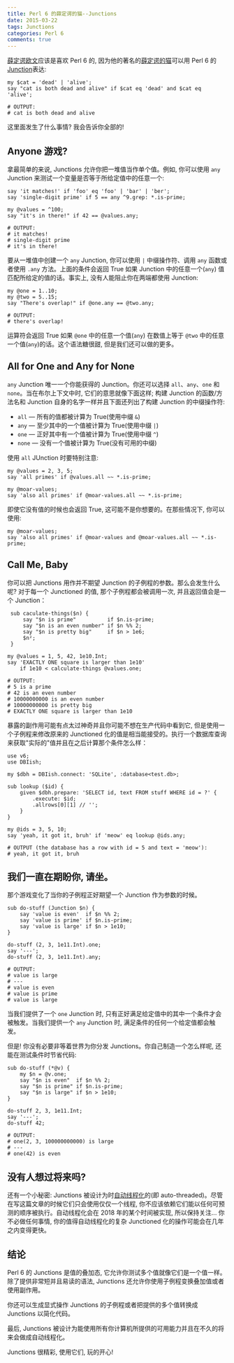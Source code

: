 ```yaml
---
title: Perl 6 的薛定谔的猫--Junctions
date: 2015-03-22
tags: Junctions
categories: Perl 6
comments: true
---
```


[薛定谔欧文](https://en.wikipedia.org/wiki/Erwin_Schr%C3%B6dinger)应该是喜欢 Perl 6 的, 因为他的著名的[薛定谔的猫](https://en.wikipedia.org/wiki/Schr%C3%B6dinger%27s_cat)可以用 Perl 6 的 [Junction](https://docs.perl6.org/type/Junction)表达:

```perl6
my $cat = 'dead' | 'alive';
say "cat is both dead and alive" if $cat eq 'dead' and $cat eq 'alive';

# OUTPUT:
# cat is both dead and alive
```

这里面发生了什么事情? 我会告诉你全部的!

## Anyone 游戏?

拿最简单的来说, Junctions 允许你把一堆值当作单个值。例如, 你可以使用 `any` Junction 来测试一个变量是否等于所给定值中的任意一个:

```perl6
say 'it matches!' if 'foo' eq 'foo' | 'bar' | 'ber';
say 'single-digit prime' if 5 == any ^9.grep: *.is-prime;

my @values = ^100;
say "it's in there!" if 42 == @values.any;

# OUTPUT:
# it matches!
# single-digit prime
# it's in there!
```

要从一堆值中创建一个 `any` Junction, 你可以使用 `|` 中缀操作符、调用 `any` 函数或者使用 `.any` 方法。上面的条件会返回 True 如果 Junction 中的任意一个(`any`) 值匹配所给定的值的话。事实上, 没有人能阻止你在两端都使用 Junction:

```perl6
my @one = 1..10;
my @two = 5..15;
say "There's overlap!" if @one.any == @two.any;

# OUTPUT:
# there's overlap!
```

运算符会返回 True 如果 `@one` 中的任意一个值(`any`) 在数值上等于 `@two` 中的任意一个值(`any`)的话。这个语法糖很甜, 但是我们还可以做的更多。


## All for One and Any for None

`any` Junction 唯一一个你能获得的 Junction。你还可以选择 `all`、`any`、`one` 和 `none`。当在布尔上下文中时, 它们的意思就像下面这样; 构建 Junction 的函数/方法名和 Junction 自身的名字一样并且下面还列出了构建 Junction 的中缀操作符:

- `all` — 所有的值都被计算为 True(使用中缀 `&`)
- `any` — 至少其中的一个值被计算为 True(使用中缀 `|`)
- `one` — 正好其中有一个值被计算为 True(使用中缀 `^`)
- `none` — 没有一个值被计算为 True(没有可用的中缀)

使用 `all` JUnction 时要特别注意:

```perl6
my @values = 2, 3, 5;
say 'all primes' if @values.all ~~ *.is-prime;

my @moar-values;
say 'also all primes' if @moar-values.all ~~ *.is-prime;
```

即使它没有值的时候也会返回 True, 这可能不是你想要的。在那些情况下, 你可以使用:

```perl6
my @moar-values;
say 'also all primes' if @moar-values and @moar-values.all ~~ *.is-prime; 
```

## Call Me, Baby

 你可以把 Junctions 用作并不期望 Junction 的子例程的参数。那么会发生什么呢? 对于每一个 Junctioned 的值, 那个子例程都会被调用一次, 并且返回值会是一个 Junction：
 
```perl6
 sub caculate-things($n) {
     say "$n is prime"          if $n.is-prime;
     say "$n is an even number" if $n %% 2;
     say "$n is pretty big"     if $n > 1e6;
     $n²;
 }
 
my @values = 1, 5, 42, 1e10.Int;
say 'EXACTLY ONE square is larger than 1e10'
    if 1e10 < calculate-things @values.one;

# OUTPUT:
# 5 is a prime
# 42 is an even number
# 10000000000 is an even number
# 10000000000 is pretty big
# EXACTLY ONE square is larger than 1e10
```

暴露的副作用可能有点太过神奇并且你可能不想在生产代码中看到它, 但是使用一个子例程来修改原来的 Junctioned 化的值是相当能接受的。执行一个数据库查询来获取"实际的"值并且在之后计算那个条件怎么样：

```perl6
use v6;
use DBIish;

my $dbh = DBIish.connect: 'SQLite', :database<test.db>;

sub lookup ($id) {
    given $dbh.prepare: 'SELECT id, text FROM stuff WHERE id = ?' {
        .execute: $id;
        .allrows[0][1] // '';
    }
}

my @ids = 3, 5, 10;
say 'yeah, it got it, bruh' if 'meow' eq lookup @ids.any;

# OUTPUT (the database has a row with id = 5 and text = 'meow'):
# yeah, it got it, bruh
```


## 我们一直在期盼你, 请坐。

那个游戏变化了当你的子例程正好期望一个 Junction 作为参数的时候。

```perl6
sub do-stuff (Junction $n) {
    say 'value is even'  if $n %% 2;
    say 'value is prime' if $n.is-prime;
    say 'value is large' if $n > 1e10;
}

do-stuff (2, 3, 1e11.Int).one;
say '---';
do-stuff (2, 3, 1e11.Int).any;

# OUTPUT:
# value is large
# ---
# value is even
# value is prime
# value is large
```

当我们提供了一个 `one` Junction 时, 只有正好满足给定值中的其中一个条件才会被触发。当我们提供一个 `any` Junction 时, 满足条件的任何一个给定值都会触发。

但是! 你没有必要非等着世界为你分发 Junctions。你自己制造一个怎么样呢, 还能在测试条件时节省代码:

```perl6
sub do-stuff (*@v) {
    my $n = @v.one;
    say "$n is even"  if $n %% 2;
    say "$n is prime" if $n.is-prime;
    say "$n is large" if $n > 1e10;
}

do-stuff 2, 3, 1e11.Int;
say '---';
do-stuff 42;

# OUTPUT:
# one(2, 3, 100000000000) is large
# ---
# one(42) is even
```

## 没有人想过将来吗?

还有一个小秘密: Junctions 被设计为时[自动线程化](https://en.wikipedia.org/wiki/Automatic_parallelization)的(即 auto-threaded)。尽管在写这篇文章的时候它们只会使用仅仅一个线程, 你不应该依赖它们能以任何可预测的顺序被执行。自动线程化会在 2018 年的某个时间被实现, 所以保持关注... 你不必做任何事情, 你的值得自动线程化的复杂 Junctioned 化的操作可能会在几年之内变得更快。

## 结论

Perl 6 的 Junctions 是值的叠加态, 它允许你测试多个值就像它们是一个值一样。除了提供非常短并且易读的语法, Junctions 还允许你使用子例程变换叠加值或者使用副作用。

你还可以生成显式操作 Junctions 的子例程或者把提供的多个值转换成 Junctions 以简化代码。

最后, Junctions 被设计为能使用所有你计算机所提供的可用能力并且在不久的将来会做成自动线程化。


Junctions 很精彩, 使用它们, 玩的开心!
